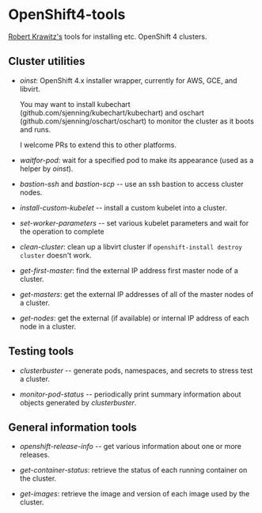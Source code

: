 # OpenShift4-tools

[Robert Krawitz's](mailto:rlk@redhat.com) tools for installing
etc. OpenShift 4 clusters.

## Cluster utilities

- *oinst*: OpenShift 4.x installer wrapper, currently for AWS, GCE,
  and libvirt.

  You may want to install kubechart
  (github.com/sjenning/kubechart/kubechart) and oschart
  (github.com/sjenning/oschart/oschart) to monitor the cluster as it
  boots and runs.

  I welcome PRs to extend this to other platforms.

- *waitfor-pod*: wait for a specified pod to make its appearance (used
  as a helper by *oinst*).

- *bastion-ssh* and *bastion-scp* -- use an ssh bastion to access
   cluster nodes.

- *install-custom-kubelet* -- install a custom kubelet into a cluster.

- *set-worker-parameters* -- set various kubelet parameters and wait
  for the operation to complete

- *clean-cluster*: clean up a libvirt cluster if
  `openshift-install destroy cluster` doesn't work.

- *get-first-master*: find the external IP address first master node of
  a cluster.

- *get-masters*: get the external IP addresses of all of the master
  nodes of a cluster.

- *get-nodes*: get the external (if available) or internal IP address
  of each node in a cluster.

## Testing tools

- *clusterbuster* -- generate pods, namespaces, and secrets to stress
  test a cluster.

- *monitor-pod-status* -- periodically print summary information about
  objects generated by *clusterbuster*.

## General information tools

- *openshift-release-info* -- get various information about one or
  more releases.

- *get-container-status*: retrieve the status of each running
  container on the cluster.

- *get-images*: retrieve the image and version of each image used by
  the cluster.

